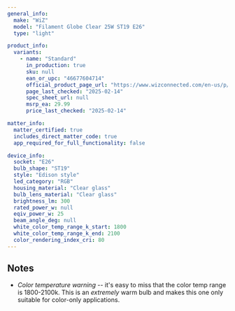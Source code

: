 ```yaml
---
general_info:
  make: "WiZ"
  model: "Filament Globe Clear 25W ST19 E26"
  type: "light"

product_info:
  variants:
    - name: "Standard"
      in_production: true
      sku: null
      ean_or_upc: "46677604714"
      official_product_page_url: "https://www.wizconnected.com/en-us/p/filament-bulb-filament-globe-clear-25w-st19-e26/046677604714"
      page_last_checked: "2025-02-14"
      spec_sheet_url: null
      msrp_ea: 29.99
      price_last_checked: "2025-02-14"

matter_info:
  matter_certified: true
  includes_direct_matter_code: true
  app_required_for_full_functionality: false

device_info:
  socket: "E26"
  bulb_shape: "ST19"
  style: "Edison style"
  led_category: "RGB"
  housing_material: "Clear glass"
  bulb_lens_material: "Clear glass"
  brightness_lm: 300
  rated_power_w: null
  eqiv_power_w: 25
  beam_angle_deg: null
  white_color_temp_range_k_start: 1800
  white_color_temp_range_k_end: 2100
  color_rendering_index_cri: 80
---
```


## Notes 

- *Color temperature warning* -- it's easy to miss that the color temp range is 1800-2100k. This is an _extremely_ warm bulb and makes this one only suitable for color-only applications.
